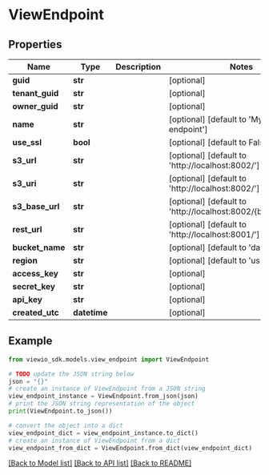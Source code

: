 # ViewEndpoint


## Properties

Name | Type | Description | Notes
------------ | ------------- | ------------- | -------------
**guid** | **str** |  | [optional]
**tenant_guid** | **str** |  | [optional]
**owner_guid** | **str** |  | [optional]
**name** | **str** |  | [optional] [default to 'My View endpoint']
**use_ssl** | **bool** |  | [optional] [default to False]
**s3_url** | **str** |  | [optional] [default to 'http://localhost:8002/']
**s3_uri** | **str** |  | [optional] [default to 'http://localhost:8002/']
**s3_base_url** | **str** |  | [optional] [default to 'http://localhost:8002/{bucket}/{key}']
**rest_url** | **str** |  | [optional] [default to 'http://localhost:8001/']
**bucket_name** | **str** |  | [optional] [default to 'data']
**region** | **str** |  | [optional] [default to 'us-west-1']
**access_key** | **str** |  | [optional]
**secret_key** | **str** |  | [optional]
**api_key** | **str** |  | [optional]
**created_utc** | **datetime** |  | [optional]

## Example

```python
from viewio_sdk.models.view_endpoint import ViewEndpoint

# TODO update the JSON string below
json = "{}"
# create an instance of ViewEndpoint from a JSON string
view_endpoint_instance = ViewEndpoint.from_json(json)
# print the JSON string representation of the object
print(ViewEndpoint.to_json())

# convert the object into a dict
view_endpoint_dict = view_endpoint_instance.to_dict()
# create an instance of ViewEndpoint from a dict
view_endpoint_from_dict = ViewEndpoint.from_dict(view_endpoint_dict)
```
[[Back to Model list]](../README.md#documentation-for-models) [[Back to API list]](../README.md#documentation-for-api-endpoints) [[Back to README]](../README.md)
